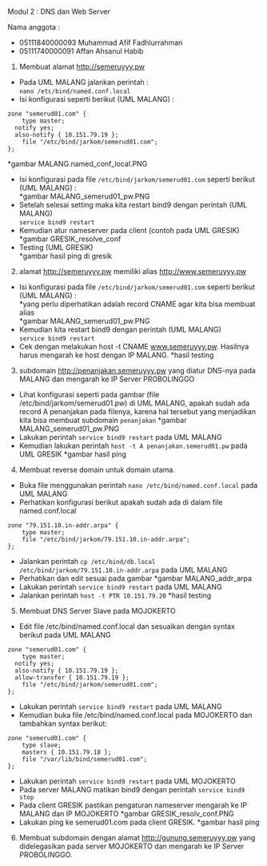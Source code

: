 Modul 2 : DNS dan Web Server

Nama anggota :
- 05111840000093 Muhammad Afif Fadhlurrahman 
- 05111740000091 Affan Ahsanul Habib

1. Membuat alamat http://semeruyyy.pw
- Pada UML MALANG jalankan perintah : </br>
`nano /etc/bind/named.conf.local`
- Isi konfigurasi seperti berikut (UML MALANG) :
```
zone "semerud01.com" {
	type master;
  notify yes;
  also-notify { 10.151.79.19 };
	file "/etc/bind/jarkom/semerud01.com";
};
```
*gambar MALANG.named_conf_local.PNG
- Isi konfigurasi pada file `/etc/bind/jarkom/semerud01.com` seperti berikut (UML MALANG) : </br>
*gambar MALANG_semerud01_pw.PNG
- Setelah selesai setting maka kita restart bind9 dengan perintah (UML MALANG) </br>
`service bind9 restart`
- Kemudian atur nameserver pada client (contoh pada UML GRESIK)</br>
*gambar GRESIK_resolve_conf
- Testing (UML GRESIK)</br>
*gambar hasil ping di gresik

2. alamat http://semeruyyy.pw memiliki alias http://www.semeruyyy.pw
- Isi konfigurasi pada file `/etc/bind/jarkom/semerud01.com` seperti berikut (UML MALANG) : </br> 
*yang perlu diperhatikan adalah record CNAME agar kita bisa membuat alias </br>
*gambar MALANG_semerud01_pw.PNG
- Kemudian kita restart bind9 dengan perintah (UML MALANG) </br>
`service bind9 restart`
- Cek dengan melakukan host -t CNAME www.semeruyyy.pw. Hasilnya harus mengarah ke host dengan IP MALANG.
*hasil testing

3. subdomain http://penanjakan.semeruyyy.pw yang diatur DNS-nya pada MALANG dan mengarah ke IP Server PROBOLINGGO
- Lihat konfigurasi seperti pada gambar (file /etc/bind/jarkom/semerud01.pw) di UML MALANG, apakah sudah ada record A penanjakan pada filenya, karena hal tersebut yang menjadikan kita bisa membuat subdomain `penanjakan`
*gambar MALANG_semerud01_pw.PNG
- Lakukan perintah `service bind9 restart` pada UML MALANG
- Kemudian lakukan perintah `host -t A penanjakan.semerud01.pw` pada UML GRESIK
*gambar hasil ping

4. Membuat reverse domain untuk domain utama.
- Buka file menggunakan perintah `nano /etc/bind/named.conf.local` pada UML MALANG
- Perhatikan konfigurasi berikut apakah sudah ada di dalam file named.conf.local
```
zone "79.151.10.in-addr.arpa" {
    type master;
    file "/etc/bind/jarkom/79.151.10.in-addr.arpa";
};
```
- Jalankan perintah `cp /etc/bind/db.local /etc/bind/jarkom/79.151.10.in-addr.arpa` pada UML MALANG
- Perhatikan dan edit sesuai pada gambar 
*gambar MALANG_addr_arpa
- Lakukan perintah `service bind9 restart` pada UML MALANG
- Jalankan perintah `host -t PTR 10.151.79.20`
*hasil testing

5. Membuat DNS Server Slave pada MOJOKERTO
- Edit file /etc/bind/named.conf.local dan sesuaikan dengan syntax berikut pada UML MALANG
```
zone "semerud01.com" {
	type master;
  notify yes;
  also-notify { 10.151.79.19 };
  allow-transfer { 10.151.79.19 };
	file "/etc/bind/jarkom/semerud01.com";
};
```
- Lakukan perintah `service bind9 restart` pada UML MALANG
- Kemudian buka file /etc/bind/named.conf.local pada MOJOKERTO dan tambahkan syntax berikut:
```
zone "semerud01.com" {
    type slave;
    masters { 10.151.79.18 }; 
    file "/var/lib/bind/semerud01.com";
};
```
- Lakukan perintah `service bind9 restart` pada UML MOJOKERTO
- Pada server MALANG matikan bind9 dengan perintah `service bind9 stop`
- Pada client GRESIK pastikan pengaturan nameserver mengarah ke IP MALANG dan IP MOJOKERTO
*gambar GRESIK_resolv_conf.PNG
- Lakukan ping ke semerud01.com pada client GRESIK. 
*gambar hasil ping

6. Membuat subdomain dengan alamat http://gunung.semeruyyy.pw yang didelegasikan pada server MOJOKERTO dan mengarah ke IP Server PROBOLINGGO.
